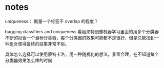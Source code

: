 # notes

uniqueness： 衡量一个标签不 overlap 的程度？

bagging classifiers and uniqueness 看起来特别像机器学习里面的用多个分类器不断的拟合一个目标分类器，每个分类器的效果可能都不是很好，但是总能找到一种组合使得最终的结果非常不俗。

具体怎么选择可以使用蒙特卡洛，用一种随机化的想法，非常合理，在不知道每个分类器效果怎么样的时候
